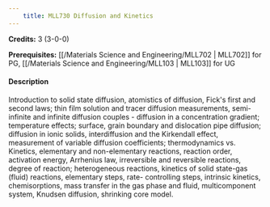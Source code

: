 ```yaml
---
    title: MLL730 Diffusion and Kinetics
---
```

**Credits:** 3 (3-0-0)



**Prerequisites:** [[/Materials Science and Engineering/MLL702 | MLL702]] for PG, [[/Materials Science and Engineering/MLL103 | MLL103]] for UG

#### Description 
Introduction to solid state diffusion, atomistics of diffusion, Fick's first and second laws; thin film solution and tracer diffusion measurements, semi-infinite and infinite diffusion couples - diffusion in a concentration gradient; temperature effects; surface, grain boundary and dislocation pipe diffusion; diffusion in ionic solids, interdiffusion and the Kirkendall effect, measurement of variable diffusion coefficients; thermodynamics vs. Kinetics, elementary and non-elementary reactions, reaction order, activation energy, Arrhenius law, irreversible and reversible reactions, degree of reaction; heterogeneous reactions, kinetics of solid state-gas (fluid) reactions, elementary steps, rate- controlling steps, intrinsic kinetics, chemisorptions, mass transfer in the gas phase and fluid, multicomponent system, Knudsen diffusion, shrinking core model.